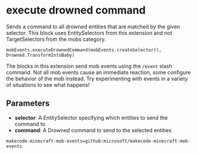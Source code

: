 # execute drowned command

Sends a command to all drowned entities that are matched by the given selector. This
block uses EntitySelectors from this extension and not TargetSelectors from the mobs
category.

```sig
mobEvents.executeDrownedCommand(mobEvents.createSelector(), Drowned.TransformIntoBaby)
```

The blocks in this extension send mob events using the `/event` slash command. Not all mob
events cause an immediate reaction, some configure the behavior of the mob instead. Try
experimenting with events in a variety of situations to see what happens!

## Parameters

* **selector**: A EntitySelector specifying which entities to send the command to
* **command**: A Drowned command to send to the selected entities

```package
makecode-minecraft-mob-events=github:microsoft/makecode-minecraft-mob-events
```
